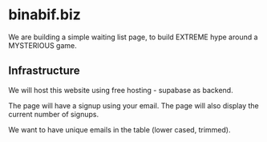 # binabif.biz

We are building a simple waiting list page, to build EXTREME hype around
a MYSTERIOUS game.

## Infrastructure

We will host this website using free hosting - supabase as backend.

The page will have a signup using your email. The page will also display the
current number of signups.

We want to have unique emails in the table (lower cased, trimmed).
